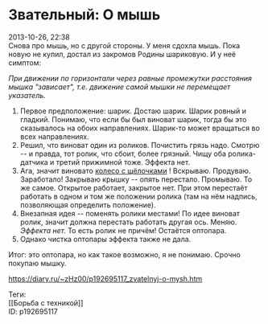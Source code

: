 Звательный: О мышь
===================

   
 2013-10-26, 22:38   
  Снова про мышь, но с другой стороны. У меня сдохла мышь. Пока новую не купил, достал из закромов Родины шариковую. И у неё симптом:   
   
  *При движении по горизонтали через равные промежутки расстояния мышка "зависает", т.е. движение самой мышки не перемещает указатель.*    
   
 1) Первое предположение: шарик. Достаю шарик. Шарик ровный и гладкий. Понимаю, что если бы был виноват шарик, тогда бы это сказывалось на обоих направлениях. Шарик-то может вращаться во всех направлениях.   
 2) Решил, что виноват один из роликов. Почистить грязь надо. Смотрю -- и правда, тот ролик, что сбоит, более грязный. Чищу оба ролика-датчика и третий прижимной тоже. Эффекта нет.   
 3) Ага, значит виновато  [колесо с щёлочками](https://ru.wikipedia.org/wiki/%D0%9C%D1%8B%D1%88%D1%8C_%28%D0%BA%D0%BE%D0%BC%D0%BF%D1%8C%D1%8E%D1%82%D0%B5%D1%80%29#.D0.9E.D0.BF.D1.82.D0.B8.D1.87.D0.B5.D1.81.D0.BA.D0.B8.D0.B9_.D1.8D.D0.BD.D0.BA.D0.BE.D0.B4.D0.B5.D1.80)  ! Вскрываю. Продуваю. Заработало! Закрываю крышку -- опять перестало. Промываю. То же самое. Открытое работает, закрытое нет. При этом перестаёт работать в одном и том же положении ролика (там на нём надпись, позволяющая определить положение).   
 4) Внезапная идея -- поменять ролики местами! По идее виноват ролик, значит должна перестать работать другая ось. Меняю.  *Эффекта нет.*  То есть ролик не причём! Остаётся оптопара.   
 5) Однако чистка оптопары эффекта также не дала.   
   
 Итог: это оптопара, но как такое возможно, я не понимаю. Срочно покупаю мышку.   
    
 <https://diary.ru/~zHz00/p192695117_zvatelnyj-o-mysh.htm>   
   
 Теги:   
 [[Борьба с техникой]]   
 ID: p192695117